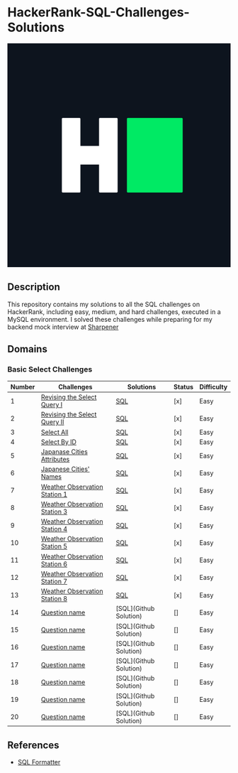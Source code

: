 # HackerRank-SQL-Challenges-Solutions

[![HackerRank Logo](./Assets/hackerRankLogo.png)](https://www.hackerrank.com/profile/suvadeep1)

## Description

This repository contains my solutions to all the SQL challenges on HackerRank, including easy, medium, and hard challenges, executed in a MySQL environment. I solved these challenges while preparing for my backend mock interview at [Sharpener](https://sharpener.tech)

## Domains

### Basic Select Challenges

| Number | Challenges                                                   | Solutions                                                    | Status | Difficulty |
| ------ | ------------------------------------------------------------ | ------------------------------------------------------------ | ------ | ---------- |
| 1      | [Revising the Select Query I](https://hackerrank.com/challenges/revising-the-select-query/problem?isFullScreen=true) | [SQL](https://github.com/SuvadeepMukherjee/HackerRank-SQL-Challenges-Solutions/blob/main/Basic%20Select/Revising-The-Select-Query-1.sql) | [x]    | Easy       |
| 2      | [Revising the Select Query II](https://www.hackerrank.com/challenges/revising-the-select-query-2/problem?isFullScreen=true) | [SQL](https://github.com/SuvadeepMukherjee/HackerRank-SQL-Challenges-Solutions/blob/main/Basic%20Select/Revising-The-Select-Query-2.sql) | [x]    | Easy       |
| 3      | [Select All](https://www.hackerrank.com/challenges/select-all-sql/problem?isFullScreen=true) | [SQL](https://github.com/SuvadeepMukherjee/HackerRank-SQL-Challenges-Solutions/blob/main/Basic%20Select/Select-All.sql) | [x]    | Easy       |
| 4      | [Select By ID](https://www.hackerrank.com/challenges/select-by-id/problem?isFullScreen=true) | [SQL](https://github.com/SuvadeepMukherjee/HackerRank-SQL-Challenges-Solutions/blob/main/Basic%20Select/Select-By-Id.sql) | [x]    | Easy       |
| 5      | [Japanase Cities Attributes](https://www.hackerrank.com/challenges/japanese-cities-attributes/problem?isFullScreen=true) | [SQL](https://github.com/SuvadeepMukherjee/HackerRank-SQL-Challenges-Solutions/blob/main/Basic%20Select/Japanese-Cities-Attributes.sql) | [x]    | Easy       |
| 6      | [Japanese Cities' Names](https://www.hackerrank.com/challenges/japanese-cities-name/problem?isFullScreen=true) | [SQL](https://github.com/SuvadeepMukherjee/HackerRank-SQL-Challenges-Solutions/blob/main/Basic%20Select/Japanese-Cities-Names.sql) | [x]    | Easy       |
| 7      | [Weather Observation Station 1](https://www.hackerrank.com/challenges/weather-observation-station-1/problem?isFullScreen=true) | [SQL](https://github.com/SuvadeepMukherjee/HackerRank-SQL-Challenges-Solutions/blob/main/Basic%20Select/Weather-Observation-Station-1.sql) | [x]    | Easy       |
| 8      | [Weather Observation Station 3](https://www.hackerrank.com/challenges/weather-observation-station-3/problem?isFullScreen=true) | [SQL](https://github.com/SuvadeepMukherjee/HackerRank-SQL-Challenges-Solutions/blob/main/Basic%20Select/Weather-Observation-Station-3.sql) | [x]    | Easy       |
| 9      | [Weather Observation Station 4](https://www.hackerrank.com/challenges/weather-observation-station-4/problem?isFullScreen=true) | [SQL](https://github.com/SuvadeepMukherjee/HackerRank-SQL-Challenges-Solutions/blob/main/Basic%20Select/Weather-Observation-Station-4.sql) | [x]    | Easy       |
| 10     | [Weather Observation Station 5](https://www.hackerrank.com/challenges/weather-observation-station-5/problem?isFullScreen=true) | [SQL](https://github.com/SuvadeepMukherjee/HackerRank-SQL-Challenges-Solutions/blob/main/Basic%20Select/Weather-Observation-Station-5.sql) | [x]    | Easy       |
| 11     | [Weather Observation Station 6](https://www.hackerrank.com/challenges/weather-observation-station-6/problem?isFullScreen=true) | [SQL](https://github.com/SuvadeepMukherjee/HackerRank-SQL-Challenges-Solutions/blob/main/Basic%20Select/Weather-Observation-Station-6.sql) | [x]    | Easy       |
| 12     | [Weather Observation Station 7](https://www.hackerrank.com/challenges/weather-observation-station-7/problem?isFullScreen=true) | [SQL](https://github.com/SuvadeepMukherjee/HackerRank-SQL-Challenges-Solutions/blob/main/Basic%20Select/Weather-Observation-Station-7.sql) | [x]    | Easy       |
| 13     | [Weather Observation Station 8](https://www.hackerrank.com/challenges/weather-observation-station-8/problem?isFullScreen=true) | [SQL](https://github.com/SuvadeepMukherjee/HackerRank-SQL-Challenges-Solutions/blob/main/Basic%20Select/Weather-Observation-Station-8.sql) | [x]    | Easy       |
| 14     | [Question name](link)                                        | [SQL](Github Solution)                                       | []     | Easy       |
| 15     | [Question name](link)                                        | [SQL](Github Solution)                                       | []     | Easy       |
| 16     | [Question name](link)                                        | [SQL](Github Solution)                                       | []     | Easy       |
| 17     | [Question name](link)                                        | [SQL](Github Solution)                                       | []     | Easy       |
| 18     | [Question name](link)                                        | [SQL](Github Solution)                                       | []     | Easy       |
| 19     | [Question name](link)                                        | [SQL](Github Solution)                                       | []     | Easy       |
| 20     | [Question name](link)                                        | [SQL](Github Solution)                                       | []     | Easy       |



## References

- [SQL Formatter](https://sqlformatter.org/)

